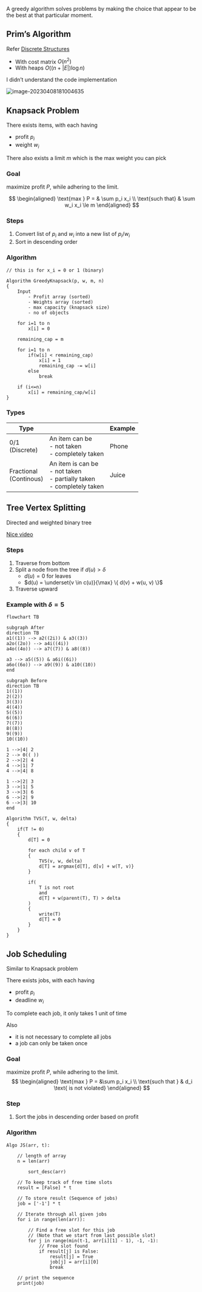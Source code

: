 A greedy algorithm solves problems by making the choice that appear to be the best at that particular moment.

## Prim’s Algorithm

Refer [Discrete Structures](./../../2_Core/Discrete_Structures/05_Trees.md#prims-algorithm)

- With cost matrix $O(n^2)$
- With heaps $O\Bigg( (n + |E|) \log n \Bigg)$

I didn’t understand the code implementation

![image-20230408181004635](./assets/image-20230408181004635.png)

## Knapsack Problem

There exists items, with each having

- profit $p_i$
- weight $w_i$

There also exists a limit $m$ which is the max weight you can pick

### Goal

maximize profit $P$, while adhering to the limit.

$$
\begin{aligned}
\text{max } P = & \sum p_i x_i \\
\text{such that} & \sum w_i x_i \le m
\end{aligned}
$$

### Steps

1. Convert list of $p_i$ and $w_i$ into a new list of $p_i/w_i$
2. Sort in descending order

### Algorithm

```pseudocode
// this is for x_i = 0 or 1 (binary)

Algorithm GreedyKnapsack(p, w, m, n)
{
	Input
		- Profit array (sorted)
		- Weights array (sorted)
		- max capacity (knapsack size)
		- no of objects
		
	for i=1 to n
		x[i] = 0
		
	remaining_cap = m

	for i=1 to n
		if(w[i] < remaining_cap)
			x[i] = 1
			remaining_cap -= w[i]
		else
			break
	
	if (i<=n)
		x[i] = remaining_cap/w[i]
}
```

### Types

| Type                        |                                                              | Example |
| --------------------------- | ------------------------------------------------------------ | ------- |
| 0/1<br />(Discrete)         | An item can be<br />- not taken<br />- completely taken      | Phone   |
| Fractional<br />(Continous) | An item is can be<br />- not taken<br />- partially taken<br />- completely taken | Juice   |

## Tree Vertex Splitting

Directed and weighted binary tree

[Nice video](https://youtu.be/6SmXW2u5lEo)

### Steps

1. Traverse from bottom
2. Split a node from the tree if $d(u) > \delta$
   - $d(u) = 0$ for leaves
   - $d(u) = \underset{v \in c(u)}{\max} \{ d(v) + w(u, v) \}$
3. Traverse upward

### Example with $\delta=5$

```mermaid
flowchart TB

subgraph After
direction TB
a1((1)) --> a2((2i)) & a3((3))
a2o((2o)) --> a4i((4i))
a4o((4o)) --> a7((7)) & a8((8))

a3 --> a5((5)) & a6i((6i))
a6o((6o)) --> a9((9)) & a10((10))
end

subgraph Before
direction TB
1((1))
2((2))
3((3))
4((4))
5((5))
6((6))
7((7))
8((8))
9((9))
10((10))

1 -->|4| 2
2 --> 0(( ))
2 -->|2| 4
4 -->|1| 7
4 -->|4| 8

1 -->|2| 3
3 -->|1| 5
3 -->|3| 6
6 -->|2| 9
6 -->|3| 10
end
```

```pseudocode
Algorithm TVS(T, w, delta)
{
	if(T != 0)
	{
		d[T] = 0
		
		for each child v of T
		{
			TVS(v, w, delta)
			d[T] = argmax{d[T], d[v] + w(T, v)}
		}
		
		if(
			T is not root
			and
			d[T] + w(parent(T), T) > delta
		)
		{
			write(T)
			d[T] = 0
		}
	}
}
```

## Job Scheduling

Similar to Knapsack problem

There exists jobs, with each having

- profit $p_i$
- deadline $w_i$

To complete each job, it only takes 1 unit of time

Also

- it is not necessary to complete all jobs
- a job can only be taken once

### Goal

maximize profit $P$, while adhering to the limit.
$$
\begin{aligned}
\text{max } P = &\sum p_i x_i \\
\text{such that } & d_i \text{ is not violated}
\end{aligned}
$$

### Step

1. Sort the jobs in descending order based on profit

### Algorithm

```pseudocode
Algo JS(arr, t):
 
    // length of array
    n = len(arr)
 
		sort_desc(arr)
		 
    // To keep track of free time slots
    result = [False] * t
 
    // To store result (Sequence of jobs)
    job = ['-1'] * t
 
    // Iterate through all given jobs
    for i in range(len(arr)):
 
        // Find a free slot for this job
        // (Note that we start from last possible slot)
        for j in range(min(t-1, arr[i][1] - 1), -1, -1):
            // Free slot found
            if result[j] is False:
                result[j] = True
                job[j] = arr[i][0]
                break
 
    // print the sequence
    print(job)
```

